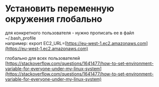 # Установить переменную окружения глобально

для конкретного пользователя - нужно прописать ее в файл \~/.bash\_profile\
например: export EC2\_URL=[https://eu-west-1.ec2.amazonaws.com](https://eu-west-1.ec2.amazonaws.com)

глобально для всех пользователей [https://stackoverflow.com/questions/1641477/how-to-set-environment-variable-for-everyone-under-my-linux-system](https://stackoverflow.com/questions/1641477/how-to-set-environment-variable-for-everyone-under-my-linux-system)
